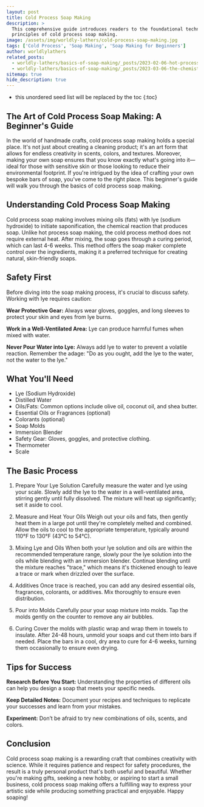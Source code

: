 ```yaml
---
layout: post
title: Cold Process Soap Making
description: >
  This comprehensive guide introduces readers to the foundational techniques and
  principles of cold process soap making.
image: /assets/img/worldly-lathers/cold-process-soap-making.jpg
tags: ['Cold Process', 'Soap Making', 'Soap Making for Beginners']
author: worldlylathers
related_posts:
  - worldly-lathers/basics-of-soap-making/_posts/2023-02-06-hot-process-vs-cold-process-soap-making.md
  - worldly-lathers/basics-of-soap-making/_posts/2023-03-06-the-chemistry-behind-soap-making.md
sitemap: true
hide_description: true
---
```


* this unordered seed list will be replaced by the toc
{:toc}

## The Art of Cold Process Soap Making: A Beginner's Guide

In the world of handmade crafts, cold process soap making holds a special place. It's not just about creating a cleaning product; it's an art form that allows for endless creativity in scents, colors, and textures. Moreover, making your own soap ensures that you know exactly what's going into it—ideal for those with sensitive skin or those looking to reduce their environmental footprint. If you're intrigued by the idea of crafting your own bespoke bars of soap, you've come to the right place. This beginner's guide will walk you through the basics of cold process soap making.

## Understanding Cold Process Soap Making

Cold process soap making involves mixing oils (fats) with lye (sodium hydroxide) to initiate saponification, the chemical reaction that produces soap. Unlike hot process soap making, the cold process method does not require external heat. After mixing, the soap goes through a curing period, which can last 4-6 weeks. This method offers the soap maker complete control over the ingredients, making it a preferred technique for creating natural, skin-friendly soaps.

## Safety First

Before diving into the soap making process, it's crucial to discuss safety. Working with lye requires caution:

**Wear Protective Gear:** Always wear gloves, goggles, and long sleeves to protect your skin and eyes from lye burns.

**Work in a Well-Ventilated Area:** Lye can produce harmful fumes when mixed with water.

**Never Pour Water into Lye:** Always add lye to water to prevent a volatile reaction. Remember the adage: "Do as you ought, add the lye to the water, not the water to the lye."

## What You'll Need

* Lye (Sodium Hydroxide)
* Distilled Water
* Oils/Fats: Common options include olive oil, coconut oil, and shea butter.
* Essential Oils or Fragrances (optional)
* Colorants (optional)
* Soap Molds
* Immersion Blender
* Safety Gear: Gloves, goggles, and protective clothing.
* Thermometer
* Scale

## The Basic Process

1. Prepare Your Lye Solution
Carefully measure the water and lye using your scale. Slowly add the lye to the water in a well-ventilated area, stirring gently until fully dissolved. The mixture will heat up significantly; set it aside to cool.

2. Measure and Heat Your Oils
Weigh out your oils and fats, then gently heat them in a large pot until they're completely melted and combined. Allow the oils to cool to the appropriate temperature, typically around 110°F to 130°F (43°C to 54°C).

3. Mixing Lye and Oils
When both your lye solution and oils are within the recommended temperature range, slowly pour the lye solution into the oils while blending with an immersion blender. Continue blending until the mixture reaches "trace," which means it's thickened enough to leave a trace or mark when drizzled over the surface.

4. Additives
Once trace is reached, you can add any desired essential oils, fragrances, colorants, or additives. Mix thoroughly to ensure even distribution.

5. Pour into Molds
Carefully pour your soap mixture into molds. Tap the molds gently on the counter to remove any air bubbles.

6. Curing
Cover the molds with plastic wrap and wrap them in towels to insulate. After 24-48 hours, unmold your soaps and cut them into bars if needed. Place the bars in a cool, dry area to cure for 4-6 weeks, turning them occasionally to ensure even drying.

## Tips for Success

**Research Before You Start:** Understanding the properties of different oils can help you design a soap that meets your specific needs.

**Keep Detailed Notes:** Document your recipes and techniques to replicate your successes and learn from your mistakes.

**Experiment:** Don’t be afraid to try new combinations of oils, scents, and colors.

## Conclusion

Cold process soap making is a rewarding craft that combines creativity with science. While it requires patience and respect for safety procedures, the result is a truly personal product that's both useful and beautiful. Whether you're making gifts, seeking a new hobby, or aspiring to start a small business, cold process soap making offers a fulfilling way to express your artistic side while producing something practical and enjoyable. Happy soaping!